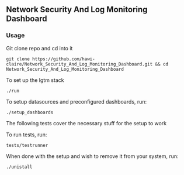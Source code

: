 ## Network Security And Log Monitoring Dashboard

### Usage

Git clone repo and cd into it
```
git clone https://github.com/hawi-claire/Network_Security_And_Log_Monitoring_Dashboard.git && cd Network_Security_And_Log_Monitoring_Dashboard
```

To set up the lgtm stack
```
./run
``` 
To setup datasources and preconfigured dashboards, run:
```
./setup_dashboards
```

The following tests cover the necessary stuff for the setup to work

To run tests, run:
```
tests/testrunner
```
When done with the setup and wish to remove it from your system, run:
```
./unistall
```
